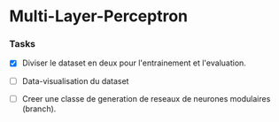 <h1> Multi-Layer-Perceptron </h1>

<h3> Tasks </h3>

- [x] Diviser le dataset en deux pour l'entrainement et l'evaluation.

- [ ] Data-visualisation du dataset

- [ ] Creer une classe de generation de reseaux de neurones modulaires (branch).
